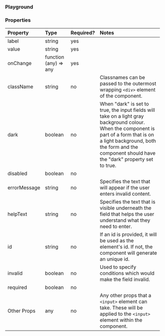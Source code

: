 <Anchor idToScrollTo="playground"><h3>Playground</h3></Anchor>

<Playground>
    <PhoneInput />
</Playground>

<Anchor idToScrollTo="properties"><h3>Properties</h3></Anchor>

| Property     | Type                  | Required? | Notes                                                                                                                                                                                                                                      |
| :----------- | :-------------------- | :-------- | :----------------------------------------------------------------------------------------------------------------------------------------------------------------------------------------------------------------------------------------- |
| label        | string                | yes       |                                                                                                                                                                                                                                            |
| value        | string                | yes       |                                                                                                                                                                                                                                            |
| onChange     | function (any) => any | yes       |                                                                                                                                                                                                                                            |
| className    | string                | no        | Classnames can be passed to the outermost wrapping `<div>` element of the component.                                                                                                                                                       |
| dark         | boolean               | no        | When "dark" is set to true, the input fields will take on a light gray background colour. When the component is part of a form that is on a light background, both the form and the component should have the "dark" property set to true. |
| disabled     | boolean               | no        |                                                                                                                                                                                                                                            |
| errorMessage | string                | no        | Specifies the text that will appear if the user enters invalid content.                                                                                                                                                                    |
| helpText     | string                | no        | Specifies the text that is visible underneath the field that helps the user understand what they need to enter.                                                                                                                            |
| id           | string                | no        | If an id is provided, it will be used as the element's id. If not, the component will generate an unique id.                                                                                                                               |
| invalid      | boolean               | no        | Used to specify conditions which would make the field invalid.                                                                                                                                                                             |
| required     | boolean               | no        |                                                                                                                                                                                                                                            |
| Other Props  | any                   | no        | Any other props that a `<input>` element can take. These will be applied to the `<input>` element within the component.                                                                                                                    |

